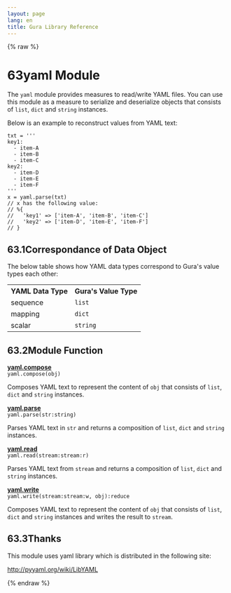```yaml
---
layout: page
lang: en
title: Gura Library Reference
---
```


{% raw %}
<h1><span class="caption-index-1">63</span><a name="anchor-63"></a>yaml Module</h1>
<p>
The <code>yaml</code> module provides measures to read/write YAML files. You can use this module as a measure to serialize and deserialize objects that consists of <code>list</code>, <code>dict</code> and <code>string</code> instances.
</p>
<p>
Below is an example to reconstruct values from YAML text:
</p>
<pre><code>txt = '''
key1:
  - item-A
  - item-B
  - item-C
key2:
  - item-D
  - item-E
  - item-F
'''
x = yaml.parse(txt)
// x has the following value:
// %{
//   'key1' =&gt; ['item-A', 'item-B', 'item-C']
//   'key2' =&gt; ['item-D', 'item-E', 'item-F']
// }
</code></pre>
<h2><span class="caption-index-2">63.1</span><a name="anchor-63-1"></a>Correspondance of Data Object</h2>
<p>
The below table shows how YAML data types correspond to Gura's value types each other:
</p>
<p>
<table>
<tr>
<th>
YAML Data Type</th>
<th>
Gura's Value Type</th>
</tr>

<tr>
<td>
sequence</td>
<td>
<code>list</code></td>
</tr>

<tr>
<td>
mapping</td>
<td>
<code>dict</code></td>
</tr>

<tr>
<td>
scalar</td>
<td>
<code>string</code></td>
</tr>

</table>

</p>
<h2><span class="caption-index-2">63.2</span><a name="anchor-63-2"></a>Module Function</h2>
<p>
<div><strong style="text-decoration:underline">yaml.compose</strong></div>
<div style="margin-bottom:1em"><code>yaml.compose(obj)</code></div>
Composes YAML text to represent the content of <code>obj</code> that consists of <code>list</code>, <code>dict</code> and <code>string</code> instances.
</p>
<p>
<div><strong style="text-decoration:underline">yaml.parse</strong></div>
<div style="margin-bottom:1em"><code>yaml.parse(str:string)</code></div>
Parses YAML text in <code>str</code> and returns a composition of <code>list</code>, <code>dict</code> and <code>string</code> instances.
</p>
<p>
<div><strong style="text-decoration:underline">yaml.read</strong></div>
<div style="margin-bottom:1em"><code>yaml.read(stream:stream:r)</code></div>
Parses YAML text from <code>stream</code> and returns a composition of <code>list</code>, <code>dict</code> and <code>string</code> instances.
</p>
<p>
<div><strong style="text-decoration:underline">yaml.write</strong></div>
<div style="margin-bottom:1em"><code>yaml.write(stream:stream:w, obj):reduce</code></div>
Composes YAML text to represent the content of <code>obj</code> that consists of <code>list</code>, <code>dict</code> and <code>string</code> instances and writes the result to <code>stream</code>.
</p>
<h2><span class="caption-index-2">63.3</span><a name="anchor-63-3"></a>Thanks</h2>
<p>
This module uses yaml library which is distributed in the following site:
</p>
<p>
<a href="http://pyyaml.org/wiki/LibYAML">http://pyyaml.org/wiki/LibYAML</a>
</p>
<p />

{% endraw %}
